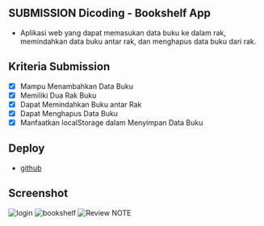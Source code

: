 ## SUBMISSION Dicoding - Bookshelf App
- Aplikasi web yang dapat memasukan data buku ke dalam rak, memindahkan data buku antar rak, dan menghapus data buku dari rak. 

## Kriteria Submission 
- [x] Mampu Menambahkan Data Buku
- [x] Memiliki Dua Rak Buku
- [x] Dapat Memindahkan Buku antar Rak
- [x] Dapat Menghapus Data Buku
- [x] Manfaatkan localStorage dalam Menyimpan Data Buku

## Deploy
* [github](https://iqballa24.github.io/Bookshelf-app/dist)

## Screenshot
![login](https://user-images.githubusercontent.com/57162533/173523646-22f46db3-c4f5-4c52-93fc-53f0753ad2ac.jpg)
![bookshelf](https://user-images.githubusercontent.com/57162533/173523416-fb437b13-be00-48c0-a5fd-66cde369cd85.jpg)
![Review NOTE](https://user-images.githubusercontent.com/57162533/179398146-cc4bebc8-cd17-4e3a-9fd4-a9c26d5c1d85.jpg)
